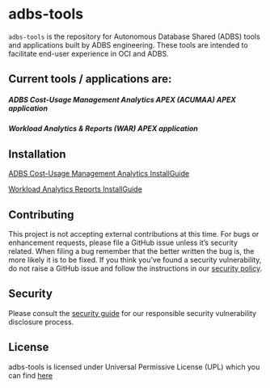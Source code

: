 # adbs-tools

`adbs-tools` is the repository for Autonomous Database Shared (ADBS) tools and applications built by ADBS engineering. 
These tools are intended to facilitate end-user experience in OCI and ADBS.

## Current tools / applications are:

##### ADBS Cost-Usage Management Analytics APEX (ACUMAA) APEX application
##### Workload Analytics & Reports (WAR) APEX application

## Installation

[ADBS Cost-Usage Management Analytics InstallGuide](https://github.com/oracle-samples/adbs-tools/ACUMAA/ADBS_Cost-Usage_Management_Analytics_InstallGuide.pdf)

[Workload Analytics Reports InstallGuide](https://github.com/oracle-samples/adbs-tools/blob/main/WAR/Workload_Analytics_Reports_InstallGuide.pdf)

## Contributing

This project is not accepting external contributions at this time. For bugs or enhancement requests, please file a GitHub issue unless it’s security related. When filing a bug remember that the better written the bug is, the more likely it is to be fixed. If you think you’ve found a security vulnerability, do not raise a GitHub issue and follow the instructions in our [security policy](./SECURITY.md).

## Security
Please consult the [security guide](https://github.com/oracle-samples/adbs-tools/SECURITY.md) for our responsible security vulnerability disclosure process.

## License
adbs-tools is licensed under Universal Permissive License (UPL) which you can find [here](https://github.com/oracle-samples/adbs-tools/LICENSE.txt)
